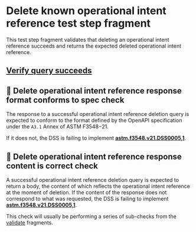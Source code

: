 # Delete known operational intent reference test step fragment

This test step fragment validates that deleting an operational intent reference succeeds
and returns the expected deleted operational intent reference.

## [Verify query succeeds](./delete_query.md)

## 🛑 Delete operational intent reference response format conforms to spec check

The response to a successful operational intent reference deletion query is expected to conform to the format defined by the OpenAPI specification under the `A3.1` Annex of ASTM F3548−21.

If it does not, the DSS is failing to implement **[astm.f3548.v21.DSS0005,1](../../../../../../../requirements/astm/f3548/v21.md)**.

## 🛑 Delete operational intent reference response content is correct check

A successful operational intent reference deletion query is expected to return a body, the content of which reflects the operational intent reference at the moment of deletion.
If the content of the response does not correspond to what was requested, the DSS is failing to implement **[astm.f3548.v21.DSS0005,1](../../../../../../../requirements/astm/f3548/v21.md)**.

This check will usually be performing a series of sub-checks from the [validate](../validate) fragments.
